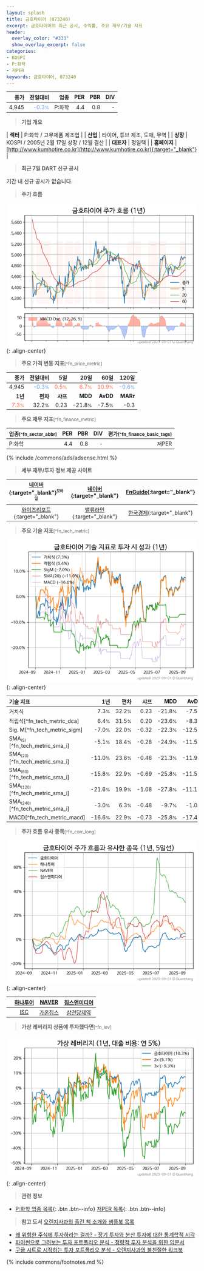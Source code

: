 ```yaml
---
layout: splash
title: 금호타이어 (073240)
excerpt: 금호타이어의 최근 공시, 수익률, 주요 재무/기술 지표
header:
  overlay_color: "#333"
  show_overlay_excerpt: false
categories:
- KOSPI
- P:화학
- 저PER
keywords: 금호타이어, 073240
---
```


| **종가** | **전일대비** | **업종** | **PER** | **PBR** | **DIV** |
| -------: | -----------: | -------: | ------: | ------: | ------: |
| 4,945 | <span style="color: cornflowerblue">-0.3<small>%</small></span> | P:화학 | 4.4 | 0.8 | - |

<!-- more -->


> **기업 개요**<a id="company"></a>

| <span style="white-space:nowrap;">**섹터**</span> | P:화학 / 고무제품 제조업 |
| <span style="white-space:nowrap;">**산업**</span> | 타이어, 튜브 제조, 도매, 무역 |
| <span style="white-space:nowrap;">**상장**</span> | KOSPI / 2005년 2월 17일 상장 / 12월 결산 |
| <span style="white-space:nowrap;">**대표자**</span> | 정일택 |
| <span style="white-space:nowrap;">**홈페이지**</span> | [http://www.kumhotire.co.kr](http://www.kumhotire.co.kr){:target="_blank"} |


> **최근 7일 DART 신규 공시**<a id="dart"></a>

기간 내 신규 공시가 없습니다.


> **주가 흐름**<a id="price"></a>

![073240](/stock/images/073240.png){: .align-center}


> **주요 가격 변동 지표**<small>[^fn_price_metric]</small>

| **종가** | **전일대비** | **5일** | **20일** | **60일** | **120일** |
| -------: | -----------: | ------: | -------: | -------: | --------: |
| 4,945 | <span style="color: cornflowerblue">-0.3<small>%</small></span> | <span style="color: tomato">0.5<small>%</small></span> | <span style="color: tomato">6.7<small>%</small></span> | <span style="color: tomato">10.9<small>%</small></span> | <span style="color: cornflowerblue">-0.6<small>%</small></span> |
| **1년** | **편차** | **샤프** | **MDD** | **AvDD** | **MARr** |
| <span style="color: tomato">7.3<small>%</small></span> | 32.2<small>%</small> | 0.23 | -21.8<small>%</small> | -7.5<small>%</small> | -0.3 |


> **주요 재무 지표**<small>[^fn_finance_metric]</small>

| **업종**<small>[^fn_sector_abbr]</small> | **PER** | **PBR** | **DIV** | **평가**<small>[^fn_finance_basic_tags]</small> |
| :--------------------------------------- | ------: | ------: | ------: | ----------------------------------------------: |
| P:화학 | 4.4 | 0.8 | - | 저PER |



{% include /commons/ads/adsense.html %}

> **세부 재무/투자 정보 제공 사이트**

| [네이버](https://m.stock.naver.com/domestic/stock/073240/finance/summary){:target="_blank"}<sup><small>모바일</small></sup> | [네이버](https://finance.naver.com/item/coinfo.naver?code=073240){:target="_blank"} | [FnGuide](https://comp.fnguide.com/SVO2/ASP/SVD_Invest.asp?gicode=A073240&MenuYn=Y){:target="_blank"} |
| :---: | :---: | :---: |
| [와이즈리포트](https://comp.wisereport.co.kr/company/c1040001.aspx?cmp_cd=073240){:target="_blank"} | [밸류라인](https://www.valueline.co.kr/finance/summary/073240){:target="_blank"} | [한국경제](https://markets.hankyung.com/stock/073240/financial-summary){:target="_blank"} |


> **주요 기술 지표**<small>[^fn_tech_metric]</small>


![073240](/stock/images/073240_tech.png){: .align-center}

| **기술 지표** | **1년** | **편차** | **샤프** | **MDD** | **AvDD** |
| :------------ | ------: | -----------: | -------: | ------: | -------: |
| 거치식 | 7.3<small>%</small> | 32.2<small>%</small> | 0.23 | -21.8<small>%</small> | -7.5<small>%</small> |
| 적립식[^fn_tech_metric_dca] | 6.4<small>%</small> | 31.5<small>%</small> | 0.20 | -23.6<small>%</small> | -8.3<small>%</small> |
| Sig. M[^fn_tech_metric_sigm] | -7.0<small>%</small> | 22.0<small>%</small> | -0.32 | -22.3<small>%</small> | -12.5<small>%</small> |
| SMA<small><sub>(5)</sub></small>[^fn_tech_metric_sma_i] | -5.1<small>%</small> | 18.4<small>%</small> | -0.28 | -24.9<small>%</small> | -11.5<small>%</small> |
| SMA<small><sub>(20)</sub></small>[^fn_tech_metric_sma_i] | -11.0<small>%</small> | 23.8<small>%</small> | -0.46 | -21.3<small>%</small> | -11.9<small>%</small> |
| SMA<small><sub>(60)</sub></small>[^fn_tech_metric_sma_i] | -15.8<small>%</small> | 22.9<small>%</small> | -0.69 | -25.8<small>%</small> | -11.5<small>%</small> |
| SMA<small><sub>(120)</sub></small>[^fn_tech_metric_sma_i] | -21.6<small>%</small> | 19.9<small>%</small> | -1.08 | -27.8<small>%</small> | -11.1<small>%</small> |
| SMA<small><sub>(240)</sub></small>[^fn_tech_metric_sma_i] | -3.0<small>%</small> | 6.3<small>%</small> | -0.48 | -9.7<small>%</small> | -1.0<small>%</small> |
| MACD[^fn_tech_metric_macd] | -16.6<small>%</small> | 22.9<small>%</small> | -0.73 | -25.8<small>%</small> | -17.4<small>%</small> |


> **주가 흐름 유사 종목**<a id="corr"></a><small>[^fn_corr_long]</small>

![073240](/stock/images/073240_corr.png){: .align-center}

|       | [하나투어](/039130/) | [NAVER](/035420/) | [칩스앤미디어](/094360/) |
| :---: | :------------------------------------: | :------------------------------------: | :------------------------------------: |
|       | [ISC](/095340/) | [가온칩스](/399720/) | [삼천당제약](/000250/) |


> **가상 레버리지 상품에 투자했다면**<a id="2x"></a><small>[^fn_lev]</small>

![073240](/stock/images/073240_2x.png){: .align-center}


> **관련 정보**

- [P:화학 업종 목록](/stats/sector/kospi_업종_화학_종목/){: .btn .btn--info} [저PER 목록](/fn/fn_low_per/){: .btn .btn--info}

> **참고 도서** [오렌지사과의 출간 책 소개와 샘플북 목록](https://kongdori.tistory.com/691)

- [왜 위험한 주식에 투자하라는 걸까? - 장기 투자와 분산 투자에 대한 통계학적 시각](https://kongdori.tistory.com/421)
- [파이썬으로 그려보는 투자 포트폴리오 분석  - 정량적 투자 분석을 위한 입문서](https://kongdori.tistory.com/643)
- [구글 시트로 시작하는 투자 포트폴리오 분석 - 오렌지사과의 불친절한 워크북](https://kongdori.tistory.com/449)


{% include commons/footnotes.md %}